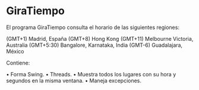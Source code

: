 # GiraTiempo

El programa GiraTiempo consulta el horario de las siguientes regiones:

(GMT+1) Madrid, España
(GMT+8) Hong Kong
(GMT+11) Melbourne Victoria, Australia
(GMT+5:30) Bangalore, Karnataka, India
(GMT-6) Guadalajara, México

Contiene:

• Forma Swing.
• Threads.
• Muestra todos los lugares con su hora y segundos en la misma ventana.
• Maneja excepciones.
